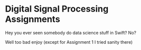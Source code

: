 # Digital Signal Processing Assignments

Hey you ever seen somebody do data science stuff in Swift? No?

Well too bad enjoy (except for Assignment 1 I tried sanity there)